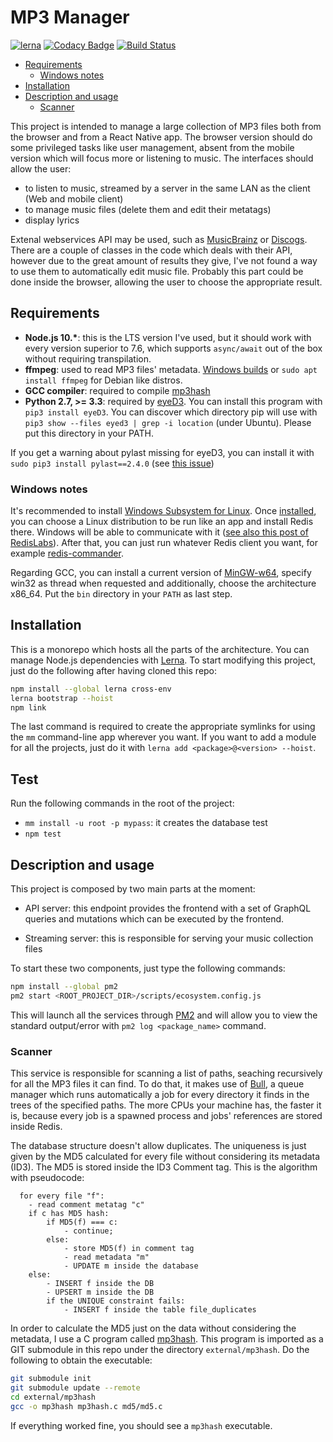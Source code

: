 # MP3 Manager

[![lerna](https://img.shields.io/badge/maintained%20with-lerna-cc00ff.svg)](https://lernajs.io/)
[![Codacy Badge](https://api.codacy.com/project/badge/Grade/df633fac03554e5a98540824373cd3a8)](https://www.codacy.com/app/chrisvoo/mp3manager?utm_source=github.com&amp;utm_medium=referral&amp;utm_content=chrisvoo/mp3manager&amp;utm_campaign=Badge_Grade)
[![Build Status](https://travis-ci.com/chrisvoo/mp3manager.svg?branch=master)](https://travis-ci.com/chrisvoo/mp3manager)

- [Requirements](#requirements)
  - [Windows notes](#windows-notes)
- [Installation](#installation)
- [Description and usage](#description-and-usage)
  - [Scanner](#scanner)

This project is intended to manage a large collection of MP3 files both from the browser and from a React Native app. The browser version should do some privileged tasks like user management, absent from the mobile version which will focus more or listening to music.
The interfaces should allow the user:

- to listen to music, streamed by a server in the same LAN as the client (Web and mobile client)
- to manage music files (delete them and edit their metatags)
- display lyrics

Extenal webservices API may be used, such as [MusicBrainz](https://musicbrainz.org/) or [Discogs](https://www.discogs.com/). There are a couple of classes in the code which deals with their API, however due to the great amount of results they give, I've not found a way to use them to automatically edit music file. Probably this part could be done inside the browser, allowing the user to choose the appropriate result.

## Requirements

- __Node.js 10.*__: this is the LTS version I've used, but it should work with every version superior to 7.6, which supports `async/await` out of the box without requiring transpilation.
- __ffmpeg__: used to read MP3 files' metadata. [Windows builds](https://ffmpeg.zeranoe.com/builds/) or `sudo apt install ffmpeg` for Debian like distros.
- __GCC compiler__: required to compile [mp3hash](https://github.com/sptim/mp3hash)
- __Python 2.7, >= 3.3__: required by [eyeD3](https://pypi.org/project/eyeD3/). You can install this program with `pip3 install eyeD3`. You can discover which directory pip will use with `pip3 show --files eyed3 | grep -i location` (under Ubuntu). Please put this directory in your PATH.

If you get a warning about pylast missing for eyeD3, you can install it with `sudo pip3 install pylast==2.4.0` (see [this issue](https://github.com/nicfit/eyeD3/issues/307))

### Windows notes

It's recommended to install [Windows Subsystem for Linux](https://docs.microsoft.com/en-us/windows/wsl/faq). Once [installed](https://docs.microsoft.com/en-us/windows/wsl/install-win10#install-the-windows-subsystem-for-linux), you can choose a Linux distribution to be run like an app and install Redis there. Windows will be able to communicate with it ([see also this post of RedisLabs](https://redislabs.com/blog/redis-on-windows-10/)). After that, you can just run whatever Redis client you want, for example [redis-commander](https://github.com/joeferner/redis-commander).

Regarding GCC, you can install a current version of [MinGW-w64](https://sourceforge.net/projects/mingw-w64/), specify win32 as thread when requested and additionally, choose the architecture x86_64. Put the `bin` directory in your `PATH` as last step.

## Installation

This is a monorepo which hosts all the parts of the architecture. You can manage Node.js dependencies with [Lerna](https://lernajs.io/). To start modifying this project, just do the following after having cloned this repo:

```bash
npm install --global lerna cross-env
lerna bootstrap --hoist
npm link
```

The last command is required to create the appropriate symlinks for using the `mm` command-line app wherever you want.
If you want to add a module for all the projects, just do it with `lerna add <package>@<version> --hoist`.

## Test

Run the following commands in the root of the project:

- `mm install -u root -p mypass`: it creates the database test
- `npm test`

## Description and usage

This project is composed by two main parts at the moment:

- API server: this endpoint provides the frontend with a set of GraphQL queries and mutations which can be executed by the frontend.

- Streaming server: this is responsible for serving your music collection files

To start these two components, just type the following commands:

```bash
npm install --global pm2
pm2 start <ROOT_PROJECT_DIR>/scripts/ecosystem.config.js
```

This will launch all the services through [PM2](https://pm2.io/doc/en/runtime/overview/) and will allow you to view the standard output/error with `pm2 log <package_name>` command.

### Scanner

This service is responsible for scanning a list of paths, seaching recursively for all the MP3 files it can find. To do that, it makes use of [Bull](https://github.com/OptimalBits/bull), a queue manager which runs automatically a job for every directory it finds in the trees of the specified paths. The more CPUs your machine has, the faster it is, because every job is a spawned process and jobs' references are stored inside Redis.

The database structure doesn't allow duplicates. The uniqueness is just given by the MD5 calculated for every file without considering its metadata (ID3). The MD5 is stored inside the ID3 Comment tag. This is the algorithm with pseudocode:

```text
  for every file "f":
    - read comment metatag "c"
    if c has MD5 hash:
        if MD5(f) === c:
            - continue;
        else:
            - store MD5(f) in comment tag
            - read metadata "m"
            - UPDATE m inside the database
    else:
        - INSERT f inside the DB
        - UPSERT m inside the DB
        if the UNIQUE constraint fails:
            - INSERT f inside the table file_duplicates
```

In order to calculate the MD5 just on the data without considering the metadata, I use a C program called [mp3hash](https://github.com/sptim/mp3hash). This program is imported as a GIT submodule in this repo under the directory `external/mp3hash`. Do the following to obtain the executable:

```bash
git submodule init
git submodule update --remote
cd external/mp3hash
gcc -o mp3hash mp3hash.c md5/md5.c
```

If everything worked fine, you should see a `mp3hash` executable.
